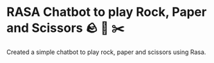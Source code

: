 # RASA Chatbot to play Rock, Paper and Scissors 🪨 📃 ✂️

Created a simple chatbot to play rock, paper and scissors using Rasa.